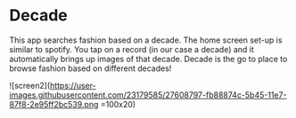 # Decade
This app searches fashion based on a decade. The home screen set-up is similar to spotify. You tap on a record (in our case a decade) and it automatically brings up images of that decade. Decade is the go to place to browse fashion based on different decades! 


![screen2](https://user-images.githubusercontent.com/23179585/27608797-fb88874c-5b45-11e7-87f8-2e95ff2bc539.png =100x20)
